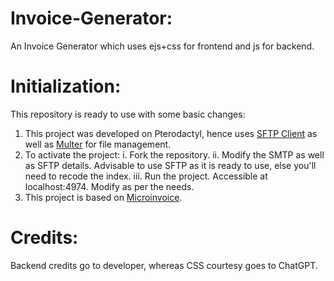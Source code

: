 # Invoice-Generator:
An Invoice Generator which uses ejs+css for frontend and js for backend.
# Initialization:
This repository is ready to use with some basic changes:
1. This project was developed on Pterodactyl, hence uses [SFTP Client](https://www.npmjs.com/package/ssh2-sftp-client) as well as [Multer](https://www.npmjs.com/package/multer) for file management.
2. To activate the project:
   i. Fork the repository.
   ii. Modify the SMTP as well as SFTP details. Advisable to use SFTP as it is ready to use, else you'll need to recode the index.
   iii. Run the project. Accessible at localhost:4974. Modify as per the needs.
3. This project is based on [Microinvoice](https://www.npmjs.com/package/microinvoice).
# Credits:
Backend credits go to developer, whereas CSS courtesy goes to ChatGPT. 
